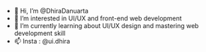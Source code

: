 - 👋 Hi, I’m @DhiraDanuarta
- 👀 I’m interested in UI/UX and front-end web development
- 🌱 I’m currently learning about UI/UX design and mastering web development skill
- 📫 Insta : @ui.dhira 
